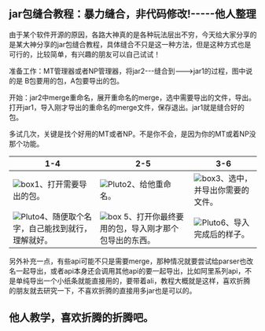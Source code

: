 ## jar包缝合教程：暴力缝合，非代码修改!-----他人整理

由于某个软件开源的原因，各路大神真的是各种玩法层出不穷，今天给大家分享的是某大神分享的jar包缝合教程，具体缝合不只是这一种方法，但是这种方式也是可行的，比较简单，有兴趣的朋友可以自己试试！

准备工作：MT管理器或者NP管理器，将jar2---缝合到--->jar1的过程，图中说的是 B包要用的包，A包要导出的包。

开始：jar2中merge重命名，展开重命名的merge，选中需要导出的文件，导出。打开jar1，导入刚才导出的重命名的merge文件，保存退出。jar1就是缝合好的包。

多试几次，关键是找个好用的MT或者NP。不是你不会，是因为你的MT或着NP没那个功能。

1-4 | 2-5 | 3-6
---------|---------|---------
![box](https://liu673cn.github.io/box/sub/img/jar01.png)1、打开需要导出的包。 | ![Pluto](https://liu673cn.github.io/box/sub/img/jar02.png)2、给他重命名。 | ![box](https://liu673cn.github.io/box/sub/img/jar03.png)3、选中，并导出你需要的文件。
![Pluto](https://liu673cn.github.io/box/sub/img/jar04.png)4、随便取个名字，自己能找到就行，理解就好。 | ![box](https://liu673cn.github.io/box/sub/img/jar05.png) 5、打开你最终要用的包，导入刚才那个包导出的东西。| ![Pluto](https://liu673cn.github.io/box/sub/img/jar06.png)6、导入完成后的样子。

另外补充一点，有些api可能不只是需要merge，那种情况就要尝试给parser也改名一起导出，或者api本身还会调用其他api的要一起导出，比如阿里系列api，不是单纯导出一个小纸条就能直接用的，要带着ali，教程大概就是这样，喜欢折腾的朋友就去研究一下，不喜欢折腾的直接用多jar也是可以的。

## 他人教学，喜欢折腾的折腾吧。
